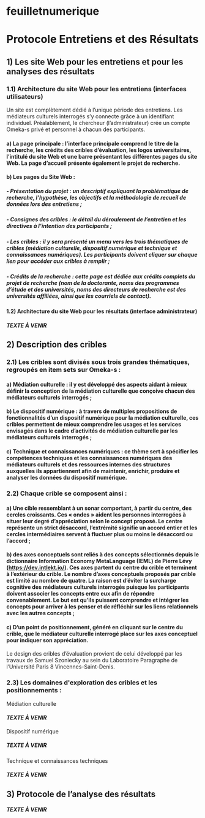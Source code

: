 # feuilletnumerique
# Protocole Entretiens et des Résultats

## 1) Les site Web pour les entretiens et pour les analyses des résultats

### 1.1) Architecture du site Web pour les entretiens (interfaces utilisateurs)
Un site est complètement dédié à l’unique période des entretiens. Les médiateurs culturels interrogés s’y connecte grâce à un identifiant individuel. Préalablement, le chercheur (l’administrateur) crée un compte Omeka-s privé et personnel à chacun des participants.

#### a) La page principale : l’interface principale comprend le titre de la recherche, les crédits des cribles d’évaluation, les logos universitaires, l’intitulé du site Web et une barre présentant les différentes pages du site Web. La page d’accueil présente également le projet de recherche.
#### b) Les pages du Site Web :
##### - Présentation du projet : un descriptif expliquant la problématique de recherche, l’hypothèse, les objectifs et la méthodologie de recueil de données lors des entretiens ;
##### - Consignes des cribles : le détail du déroulement de l’entretien et les directives à l’intention des participants ;
##### - Les cribles : il y sera présenté un menu vers les trois thématiques de cribles (médiation culturelle, dispositif numérique et technique et connaissances numériques). Les participants doivent cliquer sur chaque lien pour accéder aux cribles à remplir ;
##### - Crédits de la recherche : cette page est dédiée aux crédits complets du projet de recherche (nom de la doctorante, noms des programmes d’étude et des universités, noms des directeurs de recherche est des universités affiliées, ainsi que les courriels de contact). 

#### 1.2) Architecture du site Web pour les résultats (interface administrateur)
##### *TEXTE À VENIR*

## 2) Description des cribles

### 2.1) Les cribles sont divisés sous trois grandes thématiques, regroupés en item sets sur Omeka-s  :
#### a) **Médiation culturelle** : il y est développé des aspects aidant à mieux définir la conception de la médiation culturelle que conçoive chacun des médiateurs culturels interrogés ;
#### b) **Le dispositif numérique** : à travers de multiples propositions de fonctionnalités d’un dispositif numérique pour la médiation culturelle, ces cribles permettent de mieux comprendre les usages et les services envisagés dans le cadre d’activités de médiation culturelle par les médiateurs culturels interrogés ;
#### c) **Technique et connaissances numériques** : ce thème sert à spécifier les compétences techniques et les connaissances numériques des médiateurs culturels et des ressources internes des structures auxquelles ils appartiennent afin de maintenir, enrichir, produire et analyser les données du dispositif numérique.

### 2.2) Chaque crible se composent ainsi :

#### a) Une cible ressemblant à un sonar comportant, à partir du centre, des cercles croissants. Ces « ondes » aident les personnes interrogées à situer leur degré d’appréciation selon le concept proposé. Le centre représente un strict désaccord, l’extrémité signifie un accord entier et les cercles intermédiaires servent à fluctuer plus ou moins le désaccord ou l’accord ;
#### b) des axes conceptuels sont reliés à des concepts sélectionnés depuis le dictionnaire Information Economy MetaLanguage (IEML) de Pierre Lévy (https://dev.intlekt.io/). Ces axes partent du centre du crible et terminent à l’extérieur du crible. Le nombre d’axes conceptuels proposés par crible est limité au nombre de quatre. La raison est d’éviter la surcharge cognitive des médiateurs culturels interrogés puisque les participants doivent associer les concepts entre eux afin de répondre convenablement. Le but est qu’ils puissent comprendre et intégrer les concepts pour arriver à les penser et de réfléchir sur les liens relationnels avec les autres concepts ;
#### c) D’un point de positionnement, généré en cliquant sur le centre du crible, que le médiateur culturelle interrogé place sur les axes conceptuel pour indiquer son appréciation.

Le design des cribles d’évaluation provient de celui développé par les travaux de Samuel Szoniecky au sein du Laboratoire Paragraphe de l’Université Paris 8 Vincennes-Saint-Denis.

### 2.3) Les domaines d'exploration des cribles et les positionnements :

Médiation culturelle
#### *TEXTE À VENIR*

Dispositif numérique
##### *TEXTE À VENIR*

Technique et connaissances techniques
##### *TEXTE À VENIR*

## 3) Protocole de l’analyse des résultats
##### *TEXTE À VENIR*
